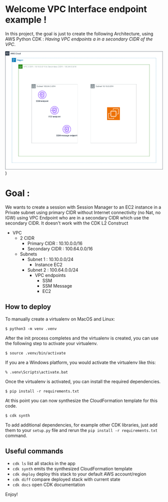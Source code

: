 
# Welcome VPC Interface endpoint example !

In this project, the goal is just to create the following Architecture, using AWS Python CDK : *Having VPC endpoints a in a secondary CIDR of the VPC*.

![image](img/Endpoint.drawio.png))

# Goal : 

We wants to create a session with Session Manager to an EC2 instance in a Private subnet using primary CIDR without Internet connectivity (no Nat, no IGW) using VPC Endpoint who are in a secondary CIDR which use the secondary CIDR. It doesn't work with the CDK L2 Construct

- VPC
  - 2 CIDR
    - Primary CIDR : 10.10.0.0/16
    - Secondary CIDR : 100.64.0.0/16
  - Subnets
    - Subnet 1 : 10.10.0.0/24
      - Instance EC2
    - Subnet 2 : 100.64.0.0/24
      - VPC endpoints
        - SSM
        - SSM Message
        - EC2



## How to deploy

To manually create a virtualenv on MacOS and Linux:

```
$ python3 -m venv .venv
```

After the init process completes and the virtualenv is created, you can use the following
step to activate your virtualenv.

```
$ source .venv/bin/activate
```

If you are a Windows platform, you would activate the virtualenv like this:

```
% .venv\Scripts\activate.bat
```

Once the virtualenv is activated, you can install the required dependencies.

```
$ pip install -r requirements.txt
```

At this point you can now synthesize the CloudFormation template for this code.

```
$ cdk synth
```

To add additional dependencies, for example other CDK libraries, just add
them to your `setup.py` file and rerun the `pip install -r requirements.txt`
command.

## Useful commands

 * `cdk ls`          list all stacks in the app
 * `cdk synth`       emits the synthesized CloudFormation template
 * `cdk deploy`      deploy this stack to your default AWS account/region
 * `cdk diff`        compare deployed stack with current state
 * `cdk docs`        open CDK documentation

Enjoy!
